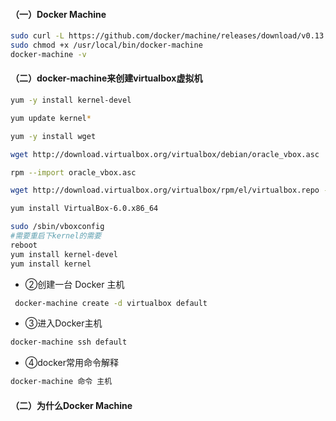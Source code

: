 
#### （一）Docker Machine


``` bash
sudo curl -L https://github.com/docker/machine/releases/download/v0.13.0/docker-machine-`uname -s`-`uname -m` > /usr/local/bin/docker-machine
sudo chmod +x /usr/local/bin/docker-machine
docker-machine -v
```


#### （二）docker-machine来创建virtualbox虚拟机



``` bash
yum -y install kernel-devel

yum update kernel*

yum -y install wget

wget http://download.virtualbox.org/virtualbox/debian/oracle_vbox.asc

rpm --import oracle_vbox.asc

wget http://download.virtualbox.org/virtualbox/rpm/el/virtualbox.repo -O /etc/yum.repos.d/virtualbox.repo

yum install VirtualBox-6.0.x86_64 

sudo /sbin/vboxconfig
#需要重启下kernel的需要
reboot
yum install kernel-devel 
yum install kernel
```



* ②创建一台 Docker 主机

``` bash
 docker-machine create -d virtualbox default
```

* ③进入Docker主机

``` bash
docker-machine ssh default
```


* ④docker常用命令解释

``` bash
docker-machine 命令 主机
```



#### （二）为什么Docker Machine
